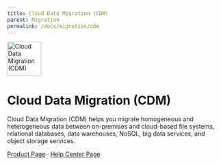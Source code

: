 ```yaml
---
title: Cloud Data Migration (CDM)
parent: Migration
permalink: /docs/migration/cdm
---
```


<img src="https://res-static.hc-cdn.cn/cloudbu-site/public/new-product-icon/Migration/CDM.png" width="80" height="80" alt="Cloud Data Migration (CDM)">

# Cloud Data Migration (CDM)

Cloud Data Migration (CDM) helps you migrate homogeneous and heterogeneous data between on-premises and cloud-based file systems, relational databases, data warehouses, NoSQL, big data services, and object storage services.

[Product Page](https://www.huaweicloud.com/intl/en-us/product/cdm.html) &middot;
[Help Center Page](https://support.huaweicloud.com/intl/en-us/cdm/index.html)

